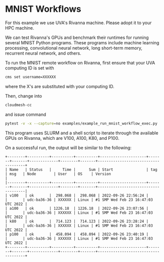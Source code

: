# MNIST Workflows

For this example we use UVA's Rivanna machine. Please adopt 
it to your HPC machine.

We can test Rivanna's GPUs and benchmark
their runtimes for running several MNIST
Python programs. These programs include
machine learning processing, convolutional
neural network, long short-term memory,
recurrent neural network, and others.

To run the MNIST remote workflow on
Rivanna, first ensure that your UVA computing
ID is set with 

```bash
cms set username=XXXXXX
```
where  the X's are substituted with your computing ID.

Then, change into 

```bash
cloudmesh-cc
````
and issue command

```bash
pytest -v -x --capture=no examples/example_run_mnist_workflow_exec.py
```

This program uses SLURM and a shell script to
iterate through the available GPUs on Rivanna,
which are V100, A100, K80, and P100.

On a successful run, the output will be similar to
the following:

```
+--------+----------+----------+----------+---------------------+-------+-------+-------------+--------+-------+-------------------------------------+
| Name   | Status   |     Time |      Sum | Start               | tag   | msg   | Node        | User   | OS    | Version                             |
|--------+----------+----------+----------+---------------------+-------+-------+-------------+--------+-------+-------------------------------------|
| v100   | ok       |  298.068 |  298.068 | 2022-09-26 22:56:24 |       |       | udc-ba36-36 | XXXXXX | Linux | #1 SMP Wed Feb 23 16:47:03 UTC 2022 |
| a100   | ok       | 1226.18  | 1226.18  | 2022-09-26 23:07:56 |       |       | udc-ba36-36 | XXXXXX | Linux | #1 SMP Wed Feb 23 16:47:03 UTC 2022 |
| k80    | ok       |  714.123 |  714.123 | 2022-09-26 23:28:24 |       |       | udc-ba36-36 | XXXXXX | Linux | #1 SMP Wed Feb 23 16:47:03 UTC 2022 |
| p100   | ok       |  458.094 |  458.094 | 2022-09-26 23:40:19 |       |       | udc-ba36-36 | XXXXXX | Linux | #1 SMP Wed Feb 23 16:47:03 UTC 2022 |
+--------+----------+----------+----------+---------------------+-------+-------+-------------+--------+-------+-------------------------------------+
```